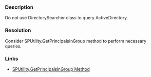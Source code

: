 ﻿---
Title: DirectorySearcher is used
FileName: resp510212.html
---

### Description
Do not use DirectorySearcher class to query ActiveDirectory.

### Resolution
Consider SPUtility.GetPrincipalsInGroup method to perform necessary queries.

### Links
- [SPUtility.GetPrincipalsInGroup Method](http://msdn.microsoft.com/en-us/library/microsoft.sharepoint.utilities.sputility.getprincipalsingroup(v=office.14).aspx)